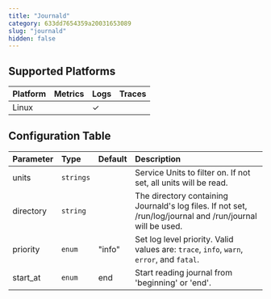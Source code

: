 ```yaml
---
title: "Journald"
category: 633dd7654359a20031653089
slug: "journald"
hidden: false
---
```

## Supported Platforms

| Platform | Metrics | Logs | Traces |
| :------- | :------ | :--- | :----- |
| Linux    |         | ✓    |        |

## Configuration Table

| Parameter | Type      | Default | Description                                                                                                |
| :-------- | :-------- | :------ | :--------------------------------------------------------------------------------------------------------- |
| units     | `strings` |         | Service Units to filter on. If not set, all units will be read.                                            |
| directory | `string`  |         | The directory containing Journald's log files. If not set, /run/log/journal and /run/journal will be used. |
| priority  | `enum`    | "info"  | Set log level priority. Valid values are: `trace`, `info`, `warn`, `error`, and `fatal`.                   |
| start_at  | `enum`    | end     | Start reading journal from 'beginning' or 'end'.                                                           |